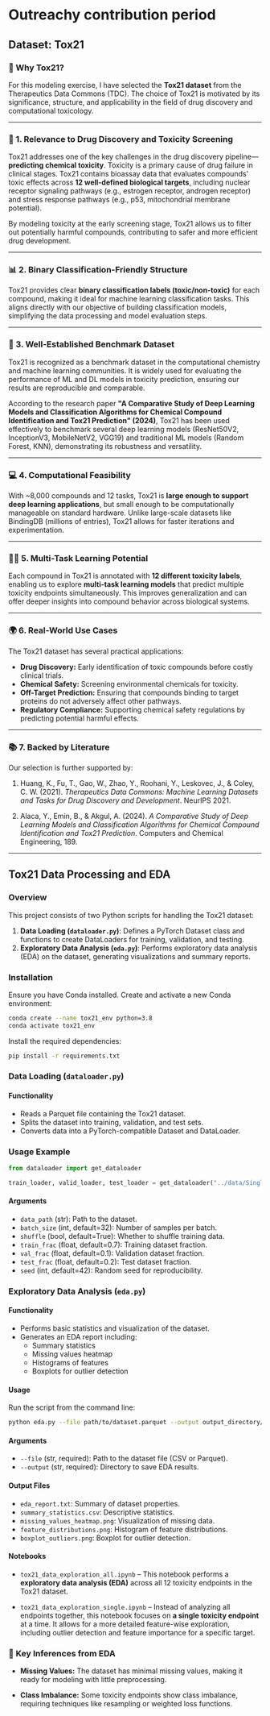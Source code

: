 # Outreachy contribution period

## Dataset: Tox21

### 🌟 Why Tox21?

For this modeling exercise, I have selected the **Tox21 dataset** from the Therapeutics Data Commons (TDC). The choice of Tox21 is motivated by its significance, structure, and applicability in the field of drug discovery and computational toxicology.

---

### 🔑 1. Relevance to Drug Discovery and Toxicity Screening
Tox21 addresses one of the key challenges in the drug discovery pipeline—**predicting chemical toxicity**. Toxicity is a primary cause of drug failure in clinical stages. Tox21 contains bioassay data that evaluates compounds' toxic effects across **12 well-defined biological targets**, including nuclear receptor signaling pathways (e.g., estrogen receptor, androgen receptor) and stress response pathways (e.g., p53, mitochondrial membrane potential).

By modeling toxicity at the early screening stage, Tox21 allows us to filter out potentially harmful compounds, contributing to safer and more efficient drug development.

---

### 📊 2. Binary Classification-Friendly Structure
Tox21 provides clear **binary classification labels (toxic/non-toxic)** for each compound, making it ideal for machine learning classification tasks. This aligns directly with our objective of building classification models, simplifying the data processing and model evaluation steps.

---

### 🚀 3. Well-Established Benchmark Dataset
Tox21 is recognized as a benchmark dataset in the computational chemistry and machine learning communities. It is widely used for evaluating the performance of ML and DL models in toxicity prediction, ensuring our results are reproducible and comparable.

According to the research paper **"A Comparative Study of Deep Learning Models and Classification Algorithms for Chemical Compound Identification and Tox21 Prediction" (2024)**, Tox21 has been used effectively to benchmark several deep learning models (ResNet50V2, InceptionV3, MobileNetV2, VGG19) and traditional ML models (Random Forest, KNN), demonstrating its robustness and versatility.

---

### 💻 4. Computational Feasibility
With ~8,000 compounds and 12 tasks, Tox21 is **large enough to support deep learning applications**, but small enough to be computationally manageable on standard hardware. Unlike large-scale datasets like BindingDB (millions of entries), Tox21 allows for faster iterations and experimentation.

---

### 🧍‍♂️ 5. Multi-Task Learning Potential
Each compound in Tox21 is annotated with **12 different toxicity labels**, enabling us to explore **multi-task learning models** that predict multiple toxicity endpoints simultaneously. This improves generalization and can offer deeper insights into compound behavior across biological systems.

---

### 🌍 6. Real-World Use Cases
The Tox21 dataset has several practical applications:

- **Drug Discovery:** Early identification of toxic compounds before costly clinical trials.
- **Chemical Safety:** Screening environmental chemicals for toxicity.
- **Off-Target Prediction:** Ensuring that compounds binding to target proteins do not adversely affect other pathways.
- **Regulatory Compliance:** Supporting chemical safety regulations by predicting potential harmful effects.

---

### 📚 7. Backed by Literature

Our selection is further supported by:

1. Huang, K., Fu, T., Gao, W., Zhao, Y., Roohani, Y., Leskovec, J., & Coley, C. W. (2021). *Therapeutics Data Commons: Machine Learning Datasets and Tasks for Drug Discovery and Development*. NeurIPS 2021.

2. Alaca, Y., Emin, B., & Akgul, A. (2024). *A Comparative Study of Deep Learning Models and Classification Algorithms for Chemical Compound Identification and Tox21 Prediction*. Computers and Chemical Engineering, 189.

---

## Tox21 Data Processing and EDA

### Overview
This project consists of two Python scripts for handling the Tox21 dataset:
1. **Data Loading (`dataloader.py`)**: Defines a PyTorch Dataset class and functions to create DataLoaders for training, validation, and testing.
2. **Exploratory Data Analysis (`eda.py`)**: Performs exploratory data analysis (EDA) on the dataset, generating visualizations and summary reports.

### Installation
Ensure you have Conda installed. Create and activate a new Conda environment:
```bash
conda create --name tox21_env python=3.8
conda activate tox21_env
```

Install the required dependencies:
```bash
pip install -r requirements.txt
```

### Data Loading (`dataloader.py`)
#### Functionality
- Reads a Parquet file containing the Tox21 dataset.
- Splits the dataset into training, validation, and test sets.
- Converts data into a PyTorch-compatible Dataset and DataLoader.

### Usage Example
```python
from dataloader import get_dataloader

train_loader, valid_loader, test_loader = get_dataloader("../data/Single/tox21_NR-AR.parquet")
```
#### Arguments
- `data_path` (str): Path to the dataset.
- `batch_size` (int, default=32): Number of samples per batch.
- `shuffle` (bool, default=True): Whether to shuffle training data.
- `train_frac` (float, default=0.7): Training dataset fraction.
- `val_frac` (float, default=0.1): Validation dataset fraction.
- `test_frac` (float, default=0.2): Test dataset fraction.
- `seed` (int, default=42): Random seed for reproducibility.

### Exploratory Data Analysis (`eda.py`)
#### Functionality
- Performs basic statistics and visualization of the dataset.
- Generates an EDA report including:
  - Summary statistics
  - Missing values heatmap
  - Histograms of features
  - Boxplots for outlier detection

#### Usage
Run the script from the command line:
```bash
python eda.py --file path/to/dataset.parquet --output output_directory/
```
#### Arguments
- `--file` (str, required): Path to the dataset file (CSV or Parquet).
- `--output` (str, required): Directory to save EDA results.

#### Output Files
- `eda_report.txt`: Summary of dataset properties.
- `summary_statistics.csv`: Descriptive statistics.
- `missing_values_heatmap.png`: Visualization of missing data.
- `feature_distributions.png`: Histogram of feature distributions.
- `boxplot_outliers.png`: Boxplot for outlier detection.

#### Notebooks  
  - `tox21_data_exploration_all.ipynb` – This notebook performs a **exploratory data analysis (EDA)** across all 12 toxicity endpoints in the Tox21 dataset. 

  - `tox21_data_exploration_single.ipynb` – Instead of analyzing all endpoints together, this notebook focuses on **a single toxicity endpoint** at a time. It allows for a more detailed feature-wise exploration, including outlier detection and feature importance for a specific target.


### 📌 Key Inferences from EDA  

- **Missing Values:** The dataset has minimal missing values, making it ready for modeling with little preprocessing.  

- **Class Imbalance:** Some toxicity endpoints show class imbalance, requiring techniques like resampling or weighted loss functions.    
